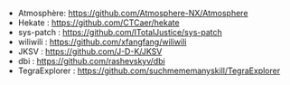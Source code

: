 - Atmosphère: https://github.com/Atmosphere-NX/Atmosphere
- Hekate : https://github.com/CTCaer/hekate
- sys-patch : https://github.com/ITotalJustice/sys-patch
- wiliwili : https://github.com/xfangfang/wiliwili
- JKSV : https://github.com/J-D-K/JKSV
- dbi : https://github.com/rashevskyv/dbi
- TegraExplorer : https://github.com/suchmememanyskill/TegraExplorer